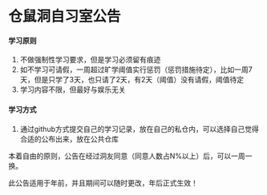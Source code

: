 # 仓鼠洞自习室公告
#### 学习原则

1. 不做强制性学习要求，但是学习必须留有痕迹
2. 如不学习可请假，一周超过旷学阈值实行惩罚（惩罚措施待定），比如一周7天，但是只学了3天，也只请了2天，有2天（阈值）没有请假，阈值待定
3. 学习内容不限，但最好与娱乐无关

#### 学习方式

1. 通过github方式提交自己的学习记录，放在自己的私仓内，可以选择自己觉得合适的公布出来，放在公共仓库





本着自由的原则，公告在经过洞友同意（同意人数占N%以上）后，可以一周一换。

此公告适用于年前，并且期间可以随时更改，年后正式生效！
